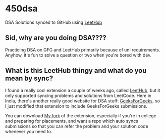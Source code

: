 # 450dsa
DSA Solutions synced to GitHub using [LeetHub](https://sidv.dev/gh/leethub)

## Sid, why are you doing DSA????
Practicing DSA on GFG and LeetHub primarily because of uni requirements. Anyhow, it's fun to solve a question or two when you're bored with dev.

## What is this LeetHub thingy and what do you mean by sync?
I found a really cool extension a couple of weeks ago, called [LeetHub](https://github.com/QasimWani/LeetHub/), but it only supported syncing problems and solutions from LeetCode. Here in India, there's another really good website for DSA stuff: [GeeksForGeeks](https://geeksforgeeks.org), so I just modified that extension to include GeeksForGeeks submissions.

You can download [My fork](https://sidv.dev/gh/leethub) of the extension, especially if you're in college and preparing for placements, and want a repo which auto syncs submissions so that you can refer the problem and your solution code whenever you need to.
